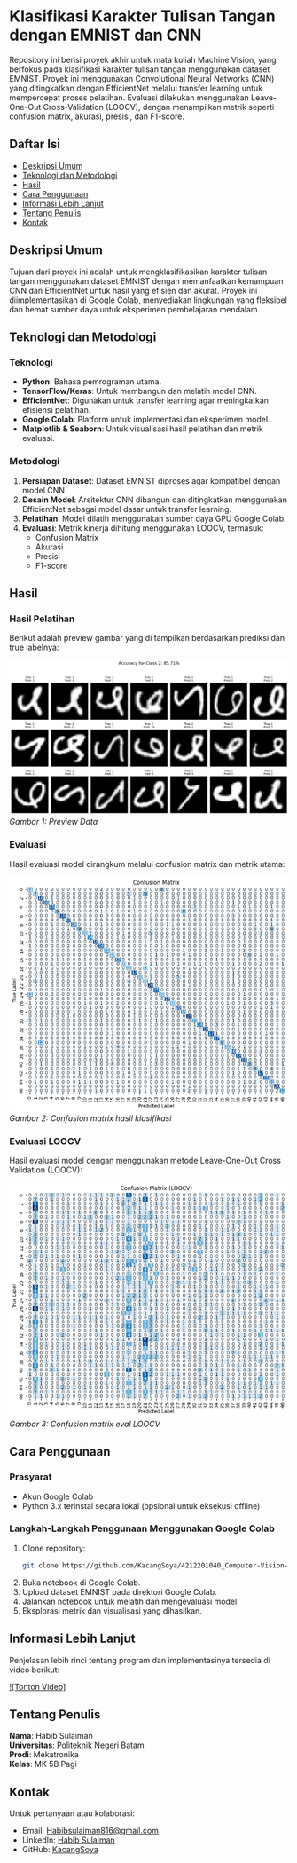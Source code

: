 # Klasifikasi Karakter Tulisan Tangan dengan EMNIST dan CNN

Repository ini berisi proyek akhir untuk mata kuliah Machine Vision, yang berfokus pada klasifikasi karakter tulisan tangan menggunakan dataset EMNIST. Proyek ini menggunakan Convolutional Neural Networks (CNN) yang ditingkatkan dengan EfficientNet melalui transfer learning untuk mempercepat proses pelatihan. Evaluasi dilakukan menggunakan Leave-One-Out Cross-Validation (LOOCV), dengan menampilkan metrik seperti confusion matrix, akurasi, presisi, dan F1-score.

## Daftar Isi
- [Deskripsi Umum](#deskripsi-umum)
- [Teknologi dan Metodologi](#teknologi-dan-metodologi)
- [Hasil](#hasil)
- [Cara Penggunaan](#cara-penggunaan)
- [Informasi Lebih Lanjut](#informasi-lebih-lanjut)
- [Tentang Penulis](#tentang-penulis)
- [Kontak](#kontak)

## Deskripsi Umum
Tujuan dari proyek ini adalah untuk mengklasifikasikan karakter tulisan tangan menggunakan dataset EMNIST dengan memanfaatkan kemampuan CNN dan EfficientNet untuk hasil yang efisien dan akurat. Proyek ini diimplementasikan di Google Colab, menyediakan lingkungan yang fleksibel dan hemat sumber daya untuk eksperimen pembelajaran mendalam.

## Teknologi dan Metodologi
### Teknologi
- **Python**: Bahasa pemrograman utama.
- **TensorFlow/Keras**: Untuk membangun dan melatih model CNN.
- **EfficientNet**: Digunakan untuk transfer learning agar meningkatkan efisiensi pelatihan.
- **Google Colab**: Platform untuk implementasi dan eksperimen model.
- **Matplotlib & Seaborn**: Untuk visualisasi hasil pelatihan dan metrik evaluasi.

### Metodologi
1. **Persiapan Dataset**: Dataset EMNIST diproses agar kompatibel dengan model CNN.
2. **Desain Model**: Arsitektur CNN dibangun dan ditingkatkan menggunakan EfficientNet sebagai model dasar untuk transfer learning.
3. **Pelatihan**: Model dilatih menggunakan sumber daya GPU Google Colab.
4. **Evaluasi**: Metrik kinerja dihitung menggunakan LOOCV, termasuk:
   - Confusion Matrix
   - Akurasi
   - Presisi
   - F1-score

## Hasil
### Hasil Pelatihan
Berikut adalah preview gambar yang di tampilkan berdasarkan prediksi dan true labelnya:

![Hasil Pelatihan](./images/MachVis2.png)
*Gambar 1: Preview Data*

### Evaluasi
Hasil evaluasi model dirangkum melalui confusion matrix dan metrik utama:

![Confusion Matrix](./images/Machvis1.png)
*Gambar 2: Confusion matrix hasil klasifikasi*

### Evaluasi LOOCV
Hasil evaluasi model dengan menggunakan metode Leave-One-Out Cross Validation (LOOCV):

![Confusion Matrix](./images/MachVis3.png)
*Gambar 3: Confusion matrix eval LOOCV*

## Cara Penggunaan
### Prasyarat
- Akun Google Colab
- Python 3.x terinstal secara lokal (opsional untuk eksekusi offline)

### Langkah-Langkah Penggunaan Menggunakan Google Colab
1. Clone repository:
   ```bash
   git clone https://github.com/KacangSoya/4212201040_Computer-Vision-UAS.git
   ```
2. Buka notebook di Google Colab.
3. Upload dataset EMNIST pada direktori Google Colab.
4. Jalankan notebook untuk melatih dan mengevaluasi model.
5. Eksplorasi metrik dan visualisasi yang dihasilkan.

## Informasi Lebih Lanjut
Penjelasan lebih rinci tentang program dan implementasinya tersedia di video berikut:

[![Tonton Video]](https://youtu.be/HSU_eW_i7lQ)

## Tentang Penulis
**Nama**: Habib Sulaiman  
**Universitas**: Politeknik Negeri Batam  
**Prodi**: Mekatronika  
**Kelas**: MK 5B Pagi

## Kontak
Untuk pertanyaan atau kolaborasi:
- Email: Habibsulaiman816@gmail.com
- LinkedIn: [Habib Sulaiman](https://www.linkedin.com/in/habib-sulaiman/)
- GitHub: [KacangSoya](https://github.com/KacangSoya)
